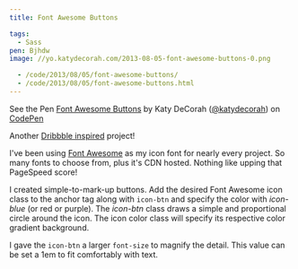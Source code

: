 ```yaml
---
title: Font Awesome Buttons

tags:
  - Sass
pen: Bjhdw
image: //yo.katydecorah.com/2013-08-05-font-awesome-buttons-0.png

  - /code/2013/08/05/font-awesome-buttons/
  - /code/2013/08/05/font-awesome-buttons.html
---
```


<p data-height="268" data-theme-id="97" data-slug-hash="Bjhdw" data-user="katydecorah" data-default-tab="result" class='codepen'>See the Pen <a href='http://codepen.io/katydecorah/pen/Bjhdw'>Font Awesome Buttons</a> by Katy DeCorah (<a href='http://codepen.io/katydecorah'>@katydecorah</a>) on <a href='http://codepen.io'>CodePen</a></p>

Another [Dribbble inspired](http://dribbble.com/shots/1182658-Picto-icon-detail-variations-WIP) project!

I've been using [Font Awesome](http://fortawesome.github.io/Font-Awesome/) as my icon font for nearly every project. So many fonts to choose from, plus it's CDN hosted. Nothing like upping that PageSpeed score!

I created simple-to-mark-up buttons. Add the desired Font Awesome icon class to the anchor tag along with `icon-btn` and specify the color with _icon-blue_ (or red or purple). The _icon-btn_ class draws a simple and proportional circle around the icon. The icon color class will specify its respective color gradient background.

I gave the `icon-btn` a larger `font-size` to magnify the detail. This value can be set a 1em to fit comfortably with text.
